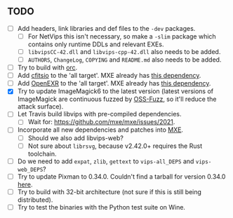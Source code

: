## TODO
- [ ] Add headers, link libraries and def files to the `-dev` packages.
  - [ ] For NetVips this isn't necessary, so make a `-slim` package which contains only runtime DDLs and relevant EXEs.
  - [ ] `libvipsCC-42.dll` and `libvips-cpp-42.dll` also needs to be added.
  - [ ] `AUTHORS`, `ChangeLog`, `COPYING` and `README.md` also needs to be added.
- [ ] Try to build with [orc](https://github.com/GStreamer/orc).
- [ ] Add [cfitsio](https://heasarc.gsfc.nasa.gov/fitsio/) to the 'all target'. MXE already has [this dependency](https://github.com/mxe/mxe/blob/master/src/cfitsio.mk).
- [ ] Add [OpenEXR](https://github.com/openexr/openexr) to the 'all target'. MXE already has [this dependency](https://github.com/mxe/mxe/blob/master/src/openexr.mk).
- [X] Try to update ImageMagick6 to the latest version (latest versions of ImageMagick are continuous fuzzed by [OSS-Fuzz](https://github.com/google/oss-fuzz), so it'll reduce the attack surface).
- [ ] Let Travis build libvips with pre-compiled dependencies.
  - [ ] Wait for: https://github.com/mxe/mxe/issues/2021.
- [ ] Incorporate all new dependencies and patches into [MXE](https://github.com/mxe/mxe).
  - [ ] Should we also add libvips-web?
  - [ ] Not sure about `librsvg`, because v2.42.0+ requires the Rust toolchain.
- [ ] Do we need to add `expat`, `zlib`, `gettext` to `vips-all_DEPS` and `vips-web_DEPS`?
- [ ] Try to update Pixman to 0.34.0. Couldn't find a tarball for version 0.34.0 [here](https://cairographics.org/snapshots/).
- [ ] Try to build with 32-bit architecture (not sure if this is still being distributed).
- [ ] Try to test the binaries with the Python test suite on Wine.
